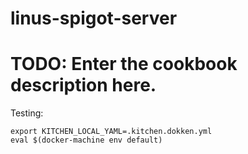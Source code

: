 # linus-spigot-server


# TODO: Enter the cookbook description here.


Testing:

```
export KITCHEN_LOCAL_YAML=.kitchen.dokken.yml
eval $(docker-machine env default)
```


